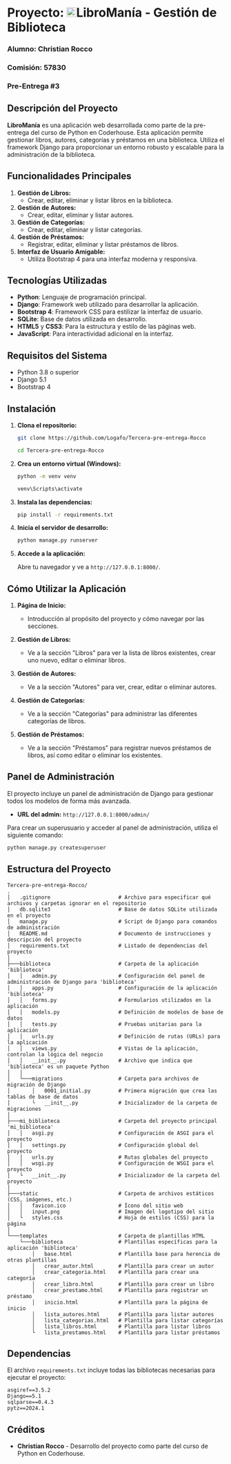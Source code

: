 # Proyecto: <img src="https://i.imgur.com/XTt4zIr.png" width="22">LibroManía - Gestión de Biblioteca 


### Alumno: Christian Rocco  
### Comisión: 57830  
### Pre-Entrega #3

## Descripción del Proyecto

**LibroManía** es una aplicación web desarrollada como parte de la pre-entrega del curso de Python en Coderhouse. Esta aplicación permite gestionar libros, autores, categorías y préstamos en una biblioteca. Utiliza el framework Django para proporcionar un entorno robusto y escalable para la administración de la biblioteca.

## Funcionalidades Principales

1. **Gestión de Libros:**
   - Crear, editar, eliminar y listar libros en la biblioteca.
2. **Gestión de Autores:**
   - Crear, editar, eliminar y listar autores.
3. **Gestión de Categorías:**
   - Crear, editar, eliminar y listar categorías.
4. **Gestión de Préstamos:**
   - Registrar, editar, eliminar y listar préstamos de libros.
5. **Interfaz de Usuario Amigable:**
   - Utiliza Bootstrap 4 para una interfaz moderna y responsiva.

## Tecnologías Utilizadas

- **Python**: Lenguaje de programación principal.
- **Django**: Framework web utilizado para desarrollar la aplicación.
- **Bootstrap 4**: Framework CSS para estilizar la interfaz de usuario.
- **SQLite**: Base de datos utilizada en desarrollo.
- **HTML5** y **CSS3**: Para la estructura y estilo de las páginas web.
- **JavaScript**: Para interactividad adicional en la interfaz.

## Requisitos del Sistema

- Python 3.8 o superior
- Django 5.1
- Bootstrap 4

## Instalación

1. **Clona el repositorio:**

   ```bash
   git clone https://github.com/Logafo/Tercera-pre-entrega-Rocco
   ```
   ```bash
   cd Tercera-pre-entrega-Rocco
   ```

2. **Crea un entorno virtual (Windows):**

   ```bash
   python -m venv venv
   ```
   ```bash
   venv\Scripts\activate
   ```

3. **Instala las dependencias:**

   ```bash
   pip install -r requirements.txt
   ```

4. **Inicia el servidor de desarrollo:**

   ```bash
   python manage.py runserver
   ```

5. **Accede a la aplicación:**

   Abre tu navegador y ve a `http://127.0.0.1:8000/`.

## Cómo Utilizar la Aplicación

1. **Página de Inicio:**
   - Introducción al propósito del proyecto y cómo navegar por las secciones.

2. **Gestión de Libros:**
   - Ve a la sección "Libros" para ver la lista de libros existentes, crear uno nuevo, editar o eliminar libros.

3. **Gestión de Autores:**
   - Ve a la sección "Autores" para ver, crear, editar o eliminar autores.

4. **Gestión de Categorías:**
   - Ve a la sección "Categorías" para administrar las diferentes categorías de libros.

5. **Gestión de Préstamos:**
   - Ve a la sección "Préstamos" para registrar nuevos préstamos de libros, así como editar o eliminar los existentes.

## Panel de Administración

El proyecto incluye un panel de administración de Django para gestionar todos los modelos de forma más avanzada.

- **URL del admin:** `http://127.0.0.1:8000/admin/`

Para crear un superusuario y acceder al panel de administración, utiliza el siguiente comando:

```bash
python manage.py createsuperuser
```

## Estructura del Proyecto

```
Tercera-pre-entrega-Rocco/
.
│   .gitignore                      # Archivo para especificar qué archivos y carpetas ignorar en el repositorio
│   db.sqlite3                      # Base de datos SQLite utilizada en el proyecto
│   manage.py                       # Script de Django para comandos de administración
│   README.md                       # Documento de instrucciones y descripción del proyecto
│   requirements.txt                # Listado de dependencias del proyecto
│   
├───biblioteca                      # Carpeta de la aplicación 'biblioteca'
│   │   admin.py                    # Configuración del panel de administración de Django para 'biblioteca'
│   │   apps.py                     # Configuración de la aplicación 'biblioteca'
│   │   forms.py                    # Formularios utilizados en la aplicación
│   │   models.py                   # Definición de modelos de base de datos
│   │   tests.py                    # Pruebas unitarias para la aplicación
│   │   urls.py                     # Definición de rutas (URLs) para la aplicación
│   │   views.py                    # Vistas de la aplicación, controlan la lógica del negocio
│   │   __init__.py                 # Archivo que indica que 'biblioteca' es un paquete Python
│   │   
│   └───migrations                  # Carpeta para archivos de migración de Django
│       │   0001_initial.py         # Primera migración que crea las tablas de base de datos
│       └   __init__.py             # Inicializador de la carpeta de migraciones
│       
├───mi_biblioteca                   # Carpeta del proyecto principal 'mi_biblioteca'
│   │   asgi.py                     # Configuración de ASGI para el proyecto
│   │   settings.py                 # Configuración global del proyecto
│   │   urls.py                     # Rutas globales del proyecto
│   │   wsgi.py                     # Configuración de WSGI para el proyecto
│   └   __init__.py                 # Inicializador de la carpeta del proyecto
│   
├───static                          # Carpeta de archivos estáticos (CSS, imágenes, etc.)
│   │   favicon.ico                 # Ícono del sitio web
│   │   input.png                   # Imagen del logotipo del sitio
│   └   styles.css                  # Hoja de estilos (CSS) para la página
│       
└───templates                       # Carpeta de plantillas HTML
    └───biblioteca                  # Plantillas específicas para la aplicación 'biblioteca'
        │   base.html               # Plantilla base para herencia de otras plantillas
        │   crear_autor.html        # Plantilla para crear un autor
        │   crear_categoria.html    # Plantilla para crear una categoría
        │   crear_libro.html        # Plantilla para crear un libro
        │   crear_prestamo.html     # Plantilla para registrar un préstamo
        │   inicio.html             # Plantilla para la página de inicio
        │   lista_autores.html      # Plantilla para listar autores
        │   lista_categorias.html   # Plantilla para listar categorías
        │   lista_libros.html       # Plantilla para listar libros
        └   lista_prestamos.html    # Plantilla para listar préstamos

```

## Dependencias

El archivo `requirements.txt` incluye todas las bibliotecas necesarias para ejecutar el proyecto:

```
asgiref==3.5.2
Django==5.1
sqlparse==0.4.3
pytz==2024.1
```

## Créditos

- **Christian Rocco** - Desarrollo del proyecto como parte del curso de Python en Coderhouse.